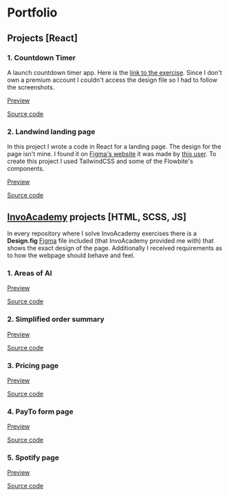 # Portfolio

## Projects [React]

### 1. Countdown Timer

A launch countdown timer app. Here is the [link to the exercise](https://www.frontendmentor.io/challenges/launch-countdown-timer-N0XkGfyz-). Since I don't own a premium account I couldn't access the design file so I had to follow the screenshots.

[Preview](https://piotrfijol.github.io/countdown-timer)

[Source code](https://github.com/piotrfijol/countdown-timer)

### 2. Landwind landing page

In this project I wrote a code in React for a landing page. The design for the page isn't mine. I found it on [Figma's website](https://www.figma.com/community/file/1125744163617429490) it was made by [this user](https://www.figma.com/@themesberg). To create this project
I used TailwindCSS and some of the Flowbite's components.

[Preview](https://piotrfijol.github.io/landwind-landing-page)

[Source code](https://github.com/piotrfijol/landwind-landing-page)

## [InvoAcademy](https://platform.invo.academy/) projects [HTML, SCSS, JS]


In every repository where I solve InvoAcademy exercises there is a **Design.fig** [Figma](https://www.figma.com/) file included 
(that InvoAcademy provided me with) that shows the exact design of the page. Additionally I received 
requirements as to how the webpage should behave and feel.


### 1. Areas of AI

[Preview](https://piotrfijol.github.io/areas-of-ai)

[Source code](https://github.com/piotrfijol/areas-of-ai)


### 2. Simplified order summary

[Preview](https://piotrfijol.github.io/simplified-order-summary)

[Source code](https://github.com/piotrfijol/simplified-order-summary)


### 3. Pricing page

[Preview](https://piotrfijol.github.io/pricing-page)

[Source code](https://github.com/piotrfijol/pricing-page)


### 4. PayTo form page

[Preview](https://piotrfijol.github.io/payto-form)

[Source code](https://github.com/piotrfijol/payto-form)


### 5. Spotify page

[Preview](https://piotrfijol.github.io/spotify-page)

[Source code](https://github.com/piotrfijol/spotify-page)






